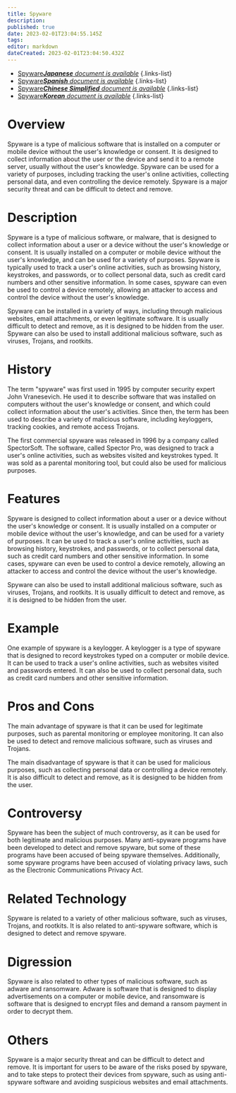 ```yaml
---
title: Spyware
description: 
published: true
date: 2023-02-01T23:04:55.145Z
tags: 
editor: markdown
dateCreated: 2023-02-01T23:04:50.432Z
---
```


- [Spyware***Japanese** document is available*](/ja/Knowledge-base/Dictionary/spyware)
{.links-list}
- [Spyware***Spanish** document is available*](/es/Knowledge-base/Dictionary/spyware)
{.links-list}
- [Spyware***Chinese Simplified** document is available*](/zh/Knowledge-base/Dictionary/spyware)
{.links-list}
- [Spyware***Korean** document is available*](/ko/Knowledge-base/Dictionary/spyware)
{.links-list}


# Overview

Spyware is a type of malicious software that is installed on a computer or mobile device without the user's knowledge or consent. It is designed to collect information about the user or the device and send it to a remote server, usually without the user's knowledge. Spyware can be used for a variety of purposes, including tracking the user's online activities, collecting personal data, and even controlling the device remotely. Spyware is a major security threat and can be difficult to detect and remove.

# Description

Spyware is a type of malicious software, or malware, that is designed to collect information about a user or a device without the user's knowledge or consent. It is usually installed on a computer or mobile device without the user's knowledge, and can be used for a variety of purposes. Spyware is typically used to track a user's online activities, such as browsing history, keystrokes, and passwords, or to collect personal data, such as credit card numbers and other sensitive information. In some cases, spyware can even be used to control a device remotely, allowing an attacker to access and control the device without the user's knowledge.

Spyware can be installed in a variety of ways, including through malicious websites, email attachments, or even legitimate software. It is usually difficult to detect and remove, as it is designed to be hidden from the user. Spyware can also be used to install additional malicious software, such as viruses, Trojans, and rootkits.

# History

The term "spyware" was first used in 1995 by computer security expert John Vranesevich. He used it to describe software that was installed on computers without the user's knowledge or consent, and which could collect information about the user's activities. Since then, the term has been used to describe a variety of malicious software, including keyloggers, tracking cookies, and remote access Trojans.

The first commercial spyware was released in 1996 by a company called SpectorSoft. The software, called Spector Pro, was designed to track a user's online activities, such as websites visited and keystrokes typed. It was sold as a parental monitoring tool, but could also be used for malicious purposes.

# Features

Spyware is designed to collect information about a user or a device without the user's knowledge or consent. It is usually installed on a computer or mobile device without the user's knowledge, and can be used for a variety of purposes. It can be used to track a user's online activities, such as browsing history, keystrokes, and passwords, or to collect personal data, such as credit card numbers and other sensitive information. In some cases, spyware can even be used to control a device remotely, allowing an attacker to access and control the device without the user's knowledge.

Spyware can also be used to install additional malicious software, such as viruses, Trojans, and rootkits. It is usually difficult to detect and remove, as it is designed to be hidden from the user.

# Example

One example of spyware is a keylogger. A keylogger is a type of spyware that is designed to record keystrokes typed on a computer or mobile device. It can be used to track a user's online activities, such as websites visited and passwords entered. It can also be used to collect personal data, such as credit card numbers and other sensitive information.

# Pros and Cons

The main advantage of spyware is that it can be used for legitimate purposes, such as parental monitoring or employee monitoring. It can also be used to detect and remove malicious software, such as viruses and Trojans.

The main disadvantage of spyware is that it can be used for malicious purposes, such as collecting personal data or controlling a device remotely. It is also difficult to detect and remove, as it is designed to be hidden from the user.

# Controversy

Spyware has been the subject of much controversy, as it can be used for both legitimate and malicious purposes. Many anti-spyware programs have been developed to detect and remove spyware, but some of these programs have been accused of being spyware themselves. Additionally, some spyware programs have been accused of violating privacy laws, such as the Electronic Communications Privacy Act.

# Related Technology

Spyware is related to a variety of other malicious software, such as viruses, Trojans, and rootkits. It is also related to anti-spyware software, which is designed to detect and remove spyware.

# Digression

Spyware is also related to other types of malicious software, such as adware and ransomware. Adware is software that is designed to display advertisements on a computer or mobile device, and ransomware is software that is designed to encrypt files and demand a ransom payment in order to decrypt them.

# Others

Spyware is a major security threat and can be difficult to detect and remove. It is important for users to be aware of the risks posed by spyware, and to take steps to protect their devices from spyware, such as using anti-spyware software and avoiding suspicious websites and email attachments.